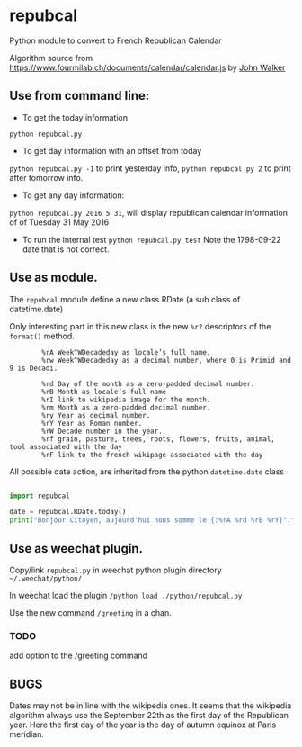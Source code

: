 # repubcal
Python module to convert to French Republican Calendar


Algorithm source from https://www.fourmilab.ch/documents/calendar/calendar.js
by [John Walker](https://en.wikipedia.org/wiki/John_Walker_(programmer))

## Use from command line:

* To get the today information

`python repubcal.py`

* To get day information with an offset from today

`python repubcal.py -1` to print yesterday info, `python repubcal.py 2` to print after tomorrow info.

* To get any day information:

`python repubcal.py 2016 5 31`, will display republican calendar information of of Tuesday 31 May 2016

* To run the internal test
`python repubcal.py test`
Note the 1798-09-22 date that is not correct.

## Use as module.
The `repubcal` module define a new class RDate (a sub class of datetime.date)

Only interesting part in this new class is the new `%r?` descriptors of the `format()` method.


            %rA Week^WDecadeday as locale’s full name.
            %rw Week^WDecadeday as a decimal number, where 0 is Primid and 9 is Decadi.

            %rd Day of the month as a zero-padded decimal number.
            %rB Month as locale’s full name
            %rI link to wikipedia image for the month.
            %rm Month as a zero-padded decimal number.
            %ry Year as decimal number.
            %rY Year as Roman number.
            %rW Decade number in the year.
            %rf grain, pasture, trees, roots, flowers, fruits, animal, tool associated with the day
            %rF link to the french wikipage associated with the day

All possible date action, are inherited from the python `datetime.date` class

```python

import repubcal

date = repubcal.RDate.today()
print("Bonjour Citoyen, aujourd'hui nous somme le {:%rA %rd %rB %rY}".format(date))
```


## Use as weechat plugin.

Copy/link `repubcal.py` in weechat python plugin directory `~/.weechat/python/`

In weechat load the plugin `/python load ./python/repubcal.py`

Use the new command `/greeting` in a chan.

### TODO
add option to the /greeting command

## BUGS
Dates may not be in line with the wikipedia ones. It seems that the wikipedia algorithm always use the September 22th as the first day of the Republican year. Here the first day of the year is the day of autumn equinox at Paris meridian.
